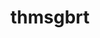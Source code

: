 ---
title: thmsgbrt
github: https://github.com/thmsgbrt
mode: dark
transition: 1s
score: 86.1
archetype:
- Github Actions
---
